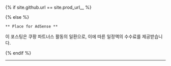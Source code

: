 {% if site.github.url == site.prod_url__ %}

<script async src="https://pagead2.googlesyndication.com/pagead/js/adsbygoogle.js?client=ca-pub-8120389152057270"
     crossorigin="anonymous"></script>
<ins class="adsbygoogle"
     style="display:block"
     data-ad-format="autorelaxed"
     data-ad-client="ca-pub-8120389152057270"
     data-ad-slot="3188337285"
     data-matched-content-rows-num="2,1"
     data-matched-content-columns-num="1,4"
     data-matched-content-ui-type="image_stacked,image_stacked">
</ins>
<script>
     (adsbygoogle = window.adsbygoogle || []).push({});
</script>

<script src="https://ads-partners.coupang.com/g.js"></script>

{% else %}

```plaintext
** Place for AdSense **
```
<script>
	new PartnersCoupang.G({"id":755374,"template":"carousel","trackingCode":"AF3144276","width":"680","height":"140","tsource":""});
</script>
이 포스팅은 쿠팡 파트너스 활동의 일환으로, 이에 따른 일정액의 수수료를 제공받습니다.

{% endif %}

---

[^fn_update]: 장 마감 후 두어시간 이내 업데이트를 목표로 하지만, 상황에 따라서는 지연될 수 있습니다.
[^fn_corr]: 미래에도 유사한 주가 흐름을 보일 것이라는 예상이 아닙니다.
[^fn_price_metric]: 모든 지표는 최근 1년 데이터만을 이용하며 산출합니다. 거래된지 1년 미만인 종목은 해당 기간을 연단위로 환산해서 추정합니다. 편차는 표준편차를 말합니다. 표준편차는 일일 변동성으로 추정한 연단위 변동성입니다. 샤프(Sharpe)는 1년 수익률 / 연단위 표준편차입니다. MDD(Maximum Drawdown) 최대 낙폭(손실폭)입니다. DD(Drawdown)은 현재 낙폭입니다. AvDD(Average Drawdown)은 평균 낙폭입니다. MARr(Managed Account Reports Ratio)은 1년 수익률 / MDD입니다. Calmar Ratio라 불리기도 합니다.
[^fn_finance_metric]: 가장 최근에 제출된 연간 보고서 기준입니다. KRX(한국거래소)의 검토 후 개제되는 데이터에 기반하고 있습니다. 이로 인해 시장에서 추정하는 현재 재무 상태와 상당한 차이가 있을 수 있습니다. 각 기업의 결산 마감일 기준으로 최대 1년 4개월까지 시차가 발생합니다.
[^fn_sector_abbr]: 코스닥과 코스피는 업종 분류가 조금 다릅니다. 본 사이트는 각 시장의 분류명을 그대로 이용합니다. 어느 시장에 해당되는지 명확하게 하기 위하여 코스피(P:) 또는 코스닥(Q:)를 접두어로 붙여 표기합니다.
[^fn_finance_basic_tags]: 저PER와 저PBR는 각각 PER과 PBR가 가장 우수한(낮은) 상위 10%에 포함되는 경우입니다. 고배당은 DIV(배당률)이 가장 우수한(높은) 상위 10%에 포함되는 경우입니다. 너무 낮은 PER나 PBR 또는 고배당은 경우에 따라서는 기업에 문제가 있다는 신호일 수 있습니다. 기업의 문제로 주가가 낮아져서 저PER, 저PBR, 또는 고배당으로 보이는 착시가 발생할 수 있습니다. 고PER와 고PBR은 저PER와 저PBR의 반대되는 경우입니다. 성장업종인지 사양업종인지에 따라 이들 항목의 평균적인 수치가 크게 다를 수 있습니다. 업종의 특성을 고려하지 않고 모든 종목에 동일한 기준을 적용하는 것은 적절하지 못할 수 있습니다.
[^fn_corr_long]: 과거 유사한 주가 흐름을 보였던 종목입니다. 관심있는 종목과 동일한 투자 아이디어를 적용할 수 있는 후보가 될 수 있습니다. 해당 종목이 미래에도 유사한 주가 흐름을 보일 것이라는 예상은 아닙니다.
[^fn_lev]: 변동성 위험을 직관적으로 살펴봄으로써, 레버리지 투자 또는 포트폴리오 내 비중 확대에 적합한지 판단하는데 도움을 얻을 수 있습니다.
[^fn_tech_metric]: 종가에 매수 또는 매도하는 것을 가정합니다. 매매에 소요되는 수수료, 슬리피지, 세금 등은 고려되지 않았습니다.
[^fn_tech_metric_dca]: 매일 동일한 금액으로 매수하는 정액 적립식입니다. 각 일자별로 그 때까지 투자한 금액 대비 수익률을 표기합니다. 적립 기간 동안 주가가 우상향하거나, 상승 후 하락하면 적립식은 거치식보다 낮은 수익률을 보일 가능성이 높습니다. 적립식은 적립 기간 동안 주가가 하락했다가 회복하거나 상승한 경우 유리합니다. 적립식의 수익률을 거치식과 단순 비교할 수는 없습니다. 거치식은 전체 투자금을 초기에 모두 투자하지만, 적립식은 평균적으로 최종 전체 투자금의 절반만 투자되기 때문입니다. 이는 같은 5% 이율이라도 예금과 적금의 최종 이자가 다른 것과 마찬가지입니다. 적립식 수익률을 거치식 수익률과 비교하려면, 적립식 수익률을 2배로 환산할 필요가 있습니다.
[^fn_tech_metric_sigm]: sigM은 시장 전반의 추세를 추정하는 기술적 신호입니다. sigM이 상승세라고 추정할 때 해당 종목을 매수하는 상황을 가정한 수익률입니다. 시장 추세와 개별 종목간의 상관관계를 고려하지 않은 기본 버전입니다.
[^fn_tech_metric_sma_i]: SMA(i)는 종가가 이동평균선 i를 상회하는 경우 매수하고, 반대로 하회하면 매도하는 전략입니다. 골든크로스, 데드크로스를 매매 시점으로 활용하는 전략과 동일합니다.
[^fn_tech_metric_sma_ij]: SMA(i, j)는 이동평균선 i가 이동평균선 j를 상회하는 경우 매수하고, 반대로 하회하면 매도하는 전략입니다. 골든크로스, 데드크로스를 매매 시점으로 활용하는 전략과 동일합니다. i가 1인 경우 이동평균선은 당일 주가입니다.
[^fn_tech_metric_c_sma_ijk]: C_SMA(i, j, k, ...)는 주가가 이동평균선 i, j, k, ... 모두 상회하거나 반대로 모두 하회하는 경우 매수하여 보유하는 전략입니다.
[^fn_tech_metric_macd]: MACD(i, j, k)는 단기 지수 이동평균선 i, 장기 지수 이동평균선 j, MACD 시그널 지수 이동평균선 k를 사용하는 전략입니다. MACD가 시그널보다 위에 있으면 매수하고, 반대로 아래에 있으면 매도합니다. 기본으로 MACD(12, 26, 9)를 사용합니다.
[^fn_lev_expense]: 레버리지 상품의 주된 비용인 1. 변동성 끌림(Volatility Drag)에 의한 변동성 비용과 2. 스왑(Swap) 등 차입에 소요되는 금융 비용으로 나누어서 분석합니다. 단순히 두 가지 비용만 가정하고 일일 주가 변화 데이터를 이용하여 추정한 값이므로 실제와 상당한 오차가 있을 수 있습니다.
[^fn_lev_vd_expense]: 연속적이지 않은 기초 상품의 일단위 수익률을 레버리지 배율만큼 추종하는 과정에서 변동성 끌림이 발생합니다. 변동성 비용은 이 변동성 끌림에 의한 발생하는 비용입니다.
[^fn_lev_fn_expense]: 금융 비용은 레버리지 배율을 맞추기 위해 타기관에 스왑(Swap) 등의 형태로 기초 자산을 차입하는데 필요한 비용입니다. 투자자 자금만큼 은행에서 대출 받아 2배 레버리지 투자를 한다면, 은행에서 빌린 자금에 대한 대출이자가 나가게 되는 것과 동일한 원리입니다. 스왑 방식의 경우 대략 (레버리지 배율 - 1) × 해당 지수 또는 종목 차입을 위한 이자율 비용이 발생합니다. 인버스 또는 인버스 레버리지 상품의 경우 대부분의 투자금을 현금으로 보유하고 선물 등 유지 비용이 적게 드는 방식으로 상품을 구성할 수 있습니다. 이 경우 금융 비용이 거의 나가지 않거나 경우에 따라서는 보유 현금(주로 채권에 투자)이나 선물 롤오버 과정에서 수익이 발생할 수 있습니다. 이 경우 금융 비용은 마이너스 값이 나올 수 있습니다. 또한 대상 상품의 총보수에 의해서도 비용 추정에 있어 상당한 오차가 발생할 수 있습니다. 전반적으로 인버스 또는 인버스 레버리지 상품에 대한 추정 금융 비용은 신뢰하기 어려우니 단순 참고용으로 활용하기 바랍니다.
[^fn_lev_tt_expense]: 변동성 비용과 금융 비용을 합한 것입니다. 이 비용은 산술합으로 계산되지 않습니다. 예를 들어 변동성 비용이 10%, 금융 비용이 10%라면 전체 비용은 20%가 아닌 1 - (1 - 10%) × (1 - 10%) = 19%로 계산됩니다.
[^fn_lev_ideal]: 연속적으로 변하는 수익률을 레버리지 배율만큼 지속적으로 추종하면서, 금융 비용도 발생하지 않는다고 가정한 경우입니다. 연속성을 가정했기에 변동성 비용도 발생하지 않습니다.
[^fn_lev_ideal_daily]: 비연속적인 기초 상품의 일단위 수익률을 레버리지 배율만큼 추종하면서, 금융 비용이 없다고 가정한 경우입니다. 비연속성을 가정했기에 변동성 비용은 발생합니다.
[^fn_lev_warning]: 레버리지 상품은 변동성과 비용이 높은 고위험 상품입니다. 본 사이트는 레버리지 상품을 분석하여 위험도와 비용을 추정합니다. 하지만 위험도와 비용이 상대적으로 낮게 추정되었다고 해서 해당 상품을 추천하는 것은 아닙니다.
[^fn_lev_stock]: 동일한 레버리지 배율의 상품이 여럿 있는 경우, 설정액이 높은 상품을 해당 레버리지 배율의 대표 상품으로 표시합니다.
[^fn_lev_stock_abbr]: KODEX 2x(KODEX 레버리지), KODEX -1x(KODEX 인버스), KODEX -2x(KODEX 200선물인버스2X), KODEX 150(KODEX 코스닥 150), KODEX 150 2x(KODEX 코스닥150레버리지), KODEX 150 -1x(KODEX 코스닥150선물인버스), 삼성 150 -2x(삼성 인버스 2X 코스닥150 선물 ETN), 미래 150 -2x(미래에셋 인버스 2X 코스닥150 선물 ETN), KODEX USD(KODEX 미국달러선물), KODEX USD 2x(KODEX 미국달러선물레버리지), KODEX USD -1x(KODEX 미국달러선물인버스), KODEX USD -2x(KODEX 미국달러선물인버스2X)
